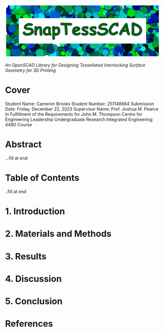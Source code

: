 ![SnapTessCAD Logo](branding/logo/logo_strip_v1.0.png)

*An OpenSCAD Library for Designing Tessellated Interlocking Surface Geometry for 3D Printing*

# Cover
Student Name: Cameron Brooks
Student Number: 251148664
Submission Date: Friday, December 22, 2023
Supervisor Name: Prof. Joshua M. Pearce
In Fulfillment of the Requirements for John M. Thompson Centre for Engineering Leadership Undergraduate Research Integrated Engineering 4490 Course

# Abstract
...fill at end

# Table of Contents
..fill at end

# 1. Introduction

# 2. Materials and Methods

# 3. Results

# 4. Discussion

# 5. Conclusion

# References